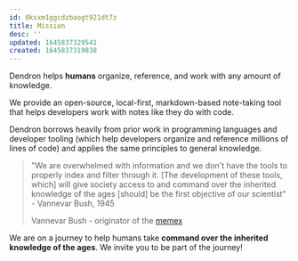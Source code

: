 ```yaml
---
id: 0ksxm1ggcdzbaogt921dt7z
title: Mission
desc: ''
updated: 1645837329541
created: 1645837319838
---
```



Dendron helps **humans** organize, reference, and work with any amount of knowledge.

We provide an open-source, local-first, markdown-based note-taking tool that helps developers work with notes like they do with code.

Dendron borrows heavily from prior work in programming languages and developer tooling (which help developers organize and reference millions of lines of code) and applies the same principles to general knowledge.

> "We are overwhelmed with information and we don't have the tools to properly index and filter through it. [The development of these tools, which] will give society access to and command over the inherited knowledge of the ages [should] be the first objective of our scientist" - Vannevar Bush, 1945
>
> Vannevar Bush - originator of the [memex](https://en.wikipedia.org/wiki/Memex)

We are on a journey to help humans take **command over the inherited knowledge of the ages**. We invite you to be part of the journey!